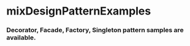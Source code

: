 # mixDesignPatternExamples

### Decorator, Facade, Factory, Singleton pattern samples are available.
